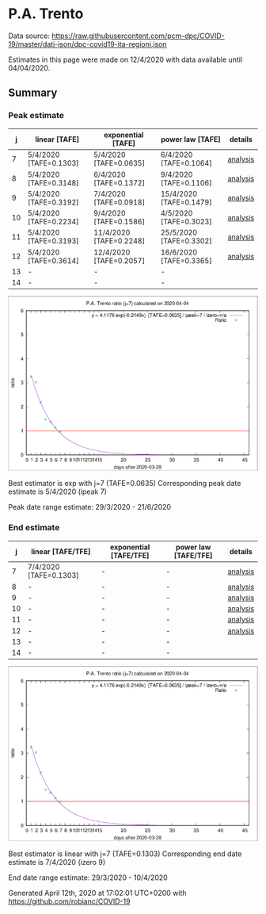# P.A. Trento


Data source: https://raw.githubusercontent.com/pcm-dpc/COVID-19/master/dati-json/dpc-covid19-ita-regioni.json

Estimates in this page were made on 12/4/2020 with data available until 04/04/2020.


## Summary 

### Peak estimate 
|j|linear [TAFE]|exponential [TAFE]|power law [TAFE]|details|
|---|----|-----------|---------|-------|
|7|5/4/2020 [TAFE=0.1303]|5/4/2020 [TAFE=0.0635]|6/4/2020 [TAFE=0.1064]|[analysis](COVID-19_p.a._trento_j7_2020-04-04.md)|
|8|5/4/2020 [TAFE=0.3148]|6/4/2020 [TAFE=0.1372]|9/4/2020 [TAFE=0.1106]|[analysis](COVID-19_p.a._trento_j8_2020-04-04.md)|
|9|5/4/2020 [TAFE=0.3192]|7/4/2020 [TAFE=0.0918]|15/4/2020 [TAFE=0.1479]|[analysis](COVID-19_p.a._trento_j9_2020-04-04.md)|
|10|5/4/2020 [TAFE=0.2234]|9/4/2020 [TAFE=0.1586]|4/5/2020 [TAFE=0.3023]|[analysis](COVID-19_p.a._trento_j10_2020-04-04.md)|
|11|5/4/2020 [TAFE=0.3193]|11/4/2020 [TAFE=0.2248]|25/5/2020 [TAFE=0.3302]|[analysis](COVID-19_p.a._trento_j11_2020-04-04.md)|
|12|5/4/2020 [TAFE=0.3614]|12/4/2020 [TAFE=0.2057]|16/6/2020 [TAFE=0.3365]|[analysis](COVID-19_p.a._trento_j12_2020-04-04.md)|
|13|-|-|-||
|14|-|-|-||

![best peak estimate](COVID-19_p.a._trento_j7_2020-04-04.png)

Best estimator is exp with j=7 (TAFE=0.0635)
Corresponding peak date estimate is 5/4/2020 (ipeak 7)


Peak date range estimate: 29/3/2020 - 21/6/2020

### End estimate 
|j|linear [TAFE/TFE]|exponential [TAFE/TFE]|power law [TAFE/TFE]|details|
|---|----|-----------|---------|-------|
|7|7/4/2020 [TAFE=0.1303]|-|-|[analysis](COVID-19_p.a._trento_j7_2020-04-04.md)|
|8|-|-|-|[analysis](COVID-19_p.a._trento_j8_2020-04-04.md)|
|9|-|-|-|[analysis](COVID-19_p.a._trento_j9_2020-04-04.md)|
|10|-|-|-|[analysis](COVID-19_p.a._trento_j10_2020-04-04.md)|
|11|-|-|-|[analysis](COVID-19_p.a._trento_j11_2020-04-04.md)|
|12|-|-|-|[analysis](COVID-19_p.a._trento_j12_2020-04-04.md)|
|13|-|-|-||
|14|-|-|-||

![best zero estimate](COVID-19_p.a._trento_j7_2020-04-04.png)

Best estimator is linear with j=7 (TAFE=0.1303)
Corresponding end date estimate is 7/4/2020 (izero 9)


End date range estimate: 29/3/2020 - 10/4/2020

Generated April 12th, 2020 at 17:02:01 UTC+0200 with https://github.com/robianc/COVID-19
